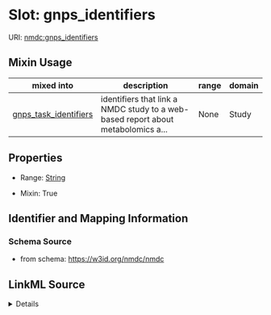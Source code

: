 # Slot: gnps_identifiers

URI: [nmdc:gnps_identifiers](https://w3id.org/nmdc/gnps_identifiers)



<!-- no inheritance hierarchy -->






## Mixin Usage

| mixed into | description | range | domain |
| --- | --- | --- | --- |
| [gnps_task_identifiers](gnps_task_identifiers.md) | identifiers that link a NMDC study to a web-based report about metabolomics a... | None | Study |



## Properties

* Range: [String](String.md)

* Mixin: True





## Identifier and Mapping Information







### Schema Source


* from schema: https://w3id.org/nmdc/nmdc




## LinkML Source

<details>
```yaml
name: gnps_identifiers
from_schema: https://w3id.org/nmdc/nmdc
rank: 1000
mixin: true
alias: gnps_identifiers
range: string

```
</details>